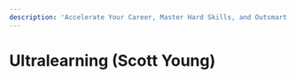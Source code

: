 ```yaml
---
description: 'Accelerate Your Career, Master Hard Skills, and Outsmart the Competition'
---
```


# Ultralearning \(Scott Young\)

